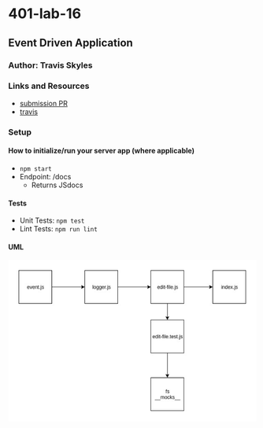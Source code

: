 # 401-lab-16

## Event Driven Application

### Author: Travis Skyles

### Links and Resources
* [submission PR]()
* [travis]()

### Setup

#### How to initialize/run your server app (where applicable)
* `npm start`
* Endpoint: /docs
  * Returns JSdocs
  
#### Tests
* Unit Tests: `npm test`
* Lint Tests: `npm run lint`

#### UML
![](./assets/lab-16.jpg)
